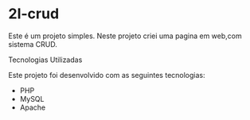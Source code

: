 # 2I-crud
Este é um projeto simples. Neste projeto criei uma pagina em web,com sistema CRUD.   

Tecnologias Utilizadas

Este projeto foi desenvolvido com as seguintes tecnologias:

- PHP
- MySQL
- Apache

